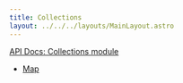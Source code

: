 ```yaml
---
title: Collections
layout: ../../../layouts/MainLayout.astro
---
```


[API Docs: Collections module](https://clinth.github.io/ixfx/modules/Collections.html)

* [Map](./map)